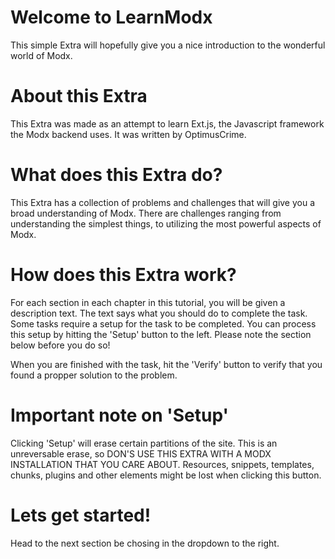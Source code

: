 Welcome to LearnModx
====================

This simple Extra will hopefully give you a nice introduction to the wonderful world of Modx.

About this Extra
================

This Extra was made as an attempt to learn Ext.js, the Javascript framework the Modx backend uses.
It was written by OptimusCrime.


What does this Extra do?
========================

This Extra has a collection of problems and challenges that will give you a broad understanding of Modx.
There are challenges ranging from understanding the simplest things, to utilizing the most powerful aspects of Modx.

How does this Extra work?
=========================

For each section in each chapter in this tutorial, you will be given a description text. The text says what you should do to
complete the task. Some tasks require a setup for the task to be completed. You can process this setup by hitting the 'Setup' button
to the left. Please note the section below before you do so!

When you are finished with the task, hit the 'Verify' button to verify that you found a propper solution to the problem.

Important note on 'Setup'
=========================

Clicking 'Setup' will erase certain partitions of the site. This is an unreversable erase, so DON'S USE THIS EXTRA WITH A MODX INSTALLATION
THAT YOU CARE ABOUT. Resources, snippets, templates, chunks, plugins and other elements might be lost when clicking this button.

Lets get started!
=================

Head to the next section be chosing in the dropdown to the right.

